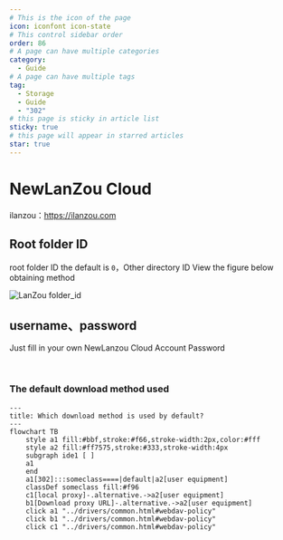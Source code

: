 ```yaml
---
# This is the icon of the page
icon: iconfont icon-state
# This control sidebar order
order: 86
# A page can have multiple categories
category:
  - Guide
# A page can have multiple tags
tag:
  - Storage
  - Guide
  - "302"
# this page is sticky in article list
sticky: true
# this page will appear in starred articles
star: true
---
```


# NewLanZou Cloud

ilanzou：https://ilanzou.com

## **Root folder ID**

root folder ID the default is `0`，Other directory ID View the figure below obtaining method

<img src="/img/drivers/lanzou/ilanzou_folder.png" alt="LanZou folder_id" />

<br/>



## **username、password**

Just fill in your own NewLanzou Cloud Account Password

<br/>



### **The default download method used**

```mermaid
---
title: Which download method is used by default?
---
flowchart TB
    style a1 fill:#bbf,stroke:#f66,stroke-width:2px,color:#fff
    style a2 fill:#ff7575,stroke:#333,stroke-width:4px
    subgraph ide1 [ ]
    a1
    end
    a1[302]:::someclass====|default|a2[user equipment]
    classDef someclass fill:#f96
    c1[local proxy]-.alternative.->a2[user equipment]
    b1[Download proxy URL]-.alternative.->a2[user equipment]
    click a1 "../drivers/common.html#webdav-policy"
    click b1 "../drivers/common.html#webdav-policy"
    click c1 "../drivers/common.html#webdav-policy"
```
